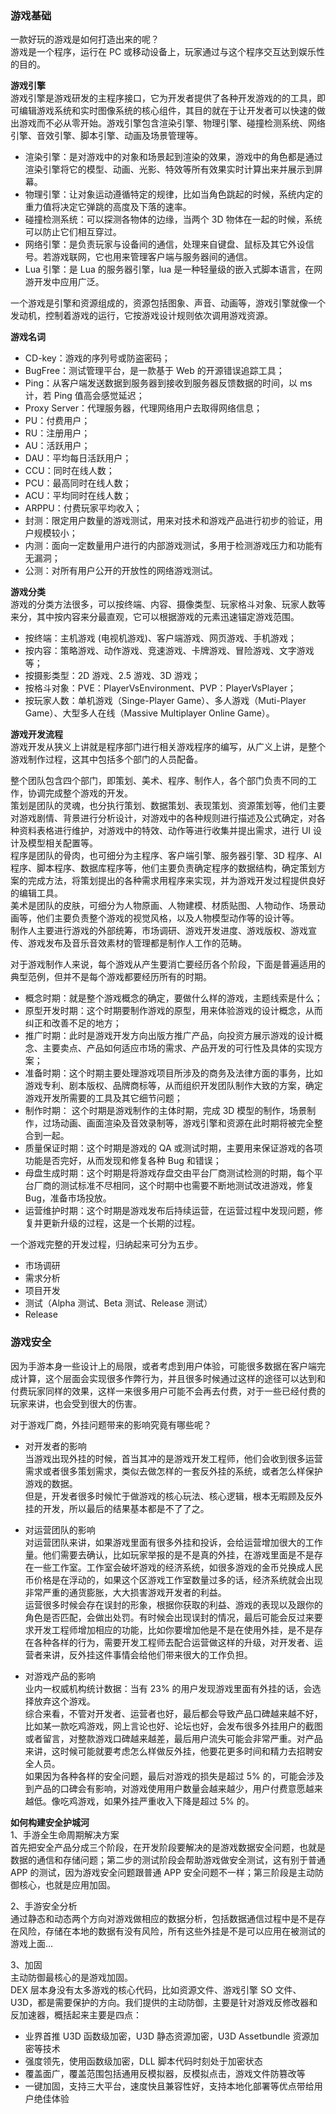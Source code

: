 
### 游戏基础
一款好玩的游戏是如何打造出来的呢？  
游戏是一个程序，运行在 PC 或移动设备上，玩家通过与这个程序交互达到娱乐性的目的。  

**游戏引擎**  
游戏引擎是游戏研发的主程序接口，它为开发者提供了各种开发游戏的的工具，即可编辑游戏系统和实时图像系统的核心组件，其目的就在于让开发者可以快速的做出游戏而不必从零开始。游戏引擎包含渲染引擎、物理引擎、碰撞检测系统、网络引擎、音效引擎、脚本引擎、动画及场景管理等。

- 渲染引擎：是对游戏中的对象和场景起到渲染的效果，游戏中的角色都是通过渲染引擎将它的模型、动画、光影、特效等所有效果实时计算出来并展示到屏幕。
- 物理引擎：让对象运动遵循特定的规律，比如当角色跳起的时候，系统内定的重力值将决定它弹跳的高度及下落的速率。
- 碰撞检测系统：可以探测各物体的边缘，当两个 3D 物体在一起的时候，系统可以防止它们相互穿过。
- 网络引擎：是负责玩家与设备间的通信，处理来自键盘、鼠标及其它外设信号。若游戏联网，它也用来管理客户端与服务器间的通信。
- Lua 引擎：是 Lua 的服务器引擎，lua 是一种轻量级的嵌入式脚本语言，在网游开发中应用广泛。

一个游戏是引擎和资源组成的，资源包括图象、声音、动画等，游戏引擎就像一个发动机，控制着游戏的运行，它按游戏设计规则依次调用游戏资源。

**游戏名词**  

- CD-key：游戏的序列号或防盗密码；
- BugFree：测试管理平台，是一款基于 Web 的开源错误追踪工具；
- Ping：从客户端发送数据到服务器到接收到服务器反馈数据的时间，以 ms 计，若 Ping 值高会感觉延迟；
- Proxy Server：代理服务器，代理网络用户去取得网络信息；
- PU：付费用户；
- RU：注册用户；
- AU：活跃用户；
- DAU：平均每日活跃用户；
- CCU：同时在线人数；
- PCU：最高同时在线人数；
- ACU：平均同时在线人数；
- ARPPU：付费玩家平均收入；
- 封测：限定用户数量的游戏测试，用来对技术和游戏产品进行初步的验证，用户规模较小；
- 内测：面向一定数量用户进行的内部游戏测试，多用于检测游戏压力和功能有无漏洞；
- 公测：对所有用户公开的开放性的网络游戏测试。

**游戏分类**  
游戏的分类方法很多，可以按终端、内容、摄像类型、玩家格斗对象、玩家人数等来分，其中按内容来分最直观，它可以根据游戏的元素迅速锚定游戏范围。

- 按终端：主机游戏 (电视机游戏)、客户端游戏、网页游戏、手机游戏；
- 按内容：策略游戏、动作游戏、竞速游戏、卡牌游戏、冒险游戏、文字游戏等；
- 按摄影类型：2D 游戏、2.5 游戏、3D 游戏；
- 按格斗对象：PVE：PlayerVsEnvironment、PVP：PlayerVsPlayer；
- 按玩家人数：单机游戏（Singe-Player Game）、多人游戏（Muti-Player Game）、大型多人在线（Massive Multiplayer Online Game）。

**游戏开发流程**  
游戏开发从狭义上讲就是程序部门进行相关游戏程序的编写，从广义上讲，是整个游戏制作过程，这其中包括多个部门的人员配备。  

整个团队包含四个部门，即策划、美术、程序、制作人，各个部门负责不同的工作，协调完成整个游戏的开发。  
策划是团队的灵魂，也分执行策划、数据策划、表现策划、资源策划等，他们主要对游戏剧情、背景进行分析设计，对游戏中的各种规则进行描述及公式确定，对各种资料表格进行维护，对游戏中的特效、动作等进行收集并提出需求，进行 UI 设计及模型相关配置等。  
程序是团队的骨肉，也可细分为主程序、客户端引擎、服务器引擎、3D 程序、AI 程序、脚本程序、数据库程序等，他们主要负责确定程序的数据结构，确定策划方案的完成方法，将策划提出的各种需求用程序来实现，并为游戏开发过程提供良好的编辑工具。  
美术是团队的皮肤，可细分为人物原画、人物建模、材质贴图、人物动作、场景动画等，他们主要负责整个游戏的视觉风格，以及人物模型动作等的设计等。  
制作人主要进行游戏的外部统筹，市场调研、游戏开发进度、游戏版权、游戏宣传、游戏发布及音乐音效素材的管理都是制作人工作的范畴。  

对于游戏制作人来说，每个游戏从产生要消亡要经历各个阶段，下面是普遍适用的典型范例，但并不是每个游戏都要经历所有的时期。  

- 概念时期：就是整个游戏概念的确定，要做什么样的游戏，主题线索是什么；
- 原型开发时期：这个时期要制作游戏的原型，用来体验游戏的设计概念，从而纠正和改善不足的地方；
- 推广时期：此时是游戏开发方向出版方推广产品，向投资方展示游戏的设计概念、主要卖点、产品如何适应市场的需求、产品开发的可行性及具体的实现方案；
- 准备时期：这个时期主要处理游戏项目所涉及的商务及法律方面的事务，比如游戏专利、剧本版权、品牌商标等，从而组织开发团队制作大致的方案，确定游戏开发所需要的工具及其它细节问题；
- 制作时期： 这个时期是游戏制作的主体时期，完成 3D 模型的制作，场景制作，过场动画、画面渲染及音效录制等，游戏引擎和资源在此时期将被完全整合到一起。
- 质量保证时期：这个时期是游戏的 QA 或测试时期，主要用来保证游戏的各项功能是否完好，从而发现和修复各种 Bug 和错误；
- 母盘生成时期：这个时期是将游戏存盘交由平台厂商测试检测的时期，每个平台厂商的测试标准不尽相同，这个时期中也需要不断地测试改进游戏，修复 Bug，准备市场投放。
- 运营维护时期：这个时期是游戏发布后持续运营，在运营过程中发现问题，修复并更新升级的过程，这是一个长期的过程。

一个游戏完整的开发过程，归纳起来可分为五步。  

- 市场调研
- 需求分析
- 项目开发
- 测试（Alpha 测试、Beta 测试、Release 测试）
- Release

### 游戏安全
因为手游本身一些设计上的局限，或者考虑到用户体验，可能很多数据在客户端完成计算，这个层面会实现很多作弊行为，并且很多时候通过这样的途径可以达到和付费玩家同样的效果，这样一来很多用户可能不会再去付费，对于一些已经付费的玩家来讲，也会受到很大的伤害。  

对于游戏厂商，外挂问题带来的影响究竟有哪些呢？  

- 对开发者的影响  
当游戏出现外挂的时候，首当其冲的是游戏开发工程师，他们会收到很多运营需求或者很多策划需求，类似去做怎样的一套反外挂的系统，或者怎么样保护游戏的数据。  
但是，开发者很多时候忙于做游戏的核心玩法、核心逻辑，根本无暇顾及反外挂的开发，所以最后的结果基本都是不了了之。  

- 对运营团队的影响  
对运营团队来讲，如果游戏里面有很多外挂和投诉，会给运营增加很大的工作量。他们需要去确认，比如玩家举报的是不是真的外挂，在游戏里面是不是存在一些工作室。工作室会破坏游戏的经济系统，如很多游戏的金币兑换成人民币价格是在浮动的，如果这个区游戏工作室数量过多的话，经济系统就会出现非常严重的通货膨胀，大大损害游戏开发者的利益。  
运营很多时候会存在误封的形象，根据你获取的利益、游戏的表现以及跟你的角色是否匹配，会做出处罚。有时候会出现误封的情况，最后可能会反过来要求开发工程师增加相应的功能，比如你要增加他是不是在使用外挂，是不是存在各种各样的行为，需要开发工程师去配合运营做这样的升级，对开发者、运营者来讲，反外挂这件事情会给他们带来很大的工作负担。  

- 对游戏产品的影响  
业内一权威机构统计数据：当有 23% 的用户发现游戏里面有外挂的话，会选择放弃这个游戏。  
综合来看，不管对开发者、运营者也好，最后都会导致产品口碑越来越不好，比如某一款吃鸡游戏，网上言论也好、论坛也好，会发布很多外挂用户的截图或者留言，对整款游戏口碑越来越差，最后用户流失可能会非常严重。对产品来讲，这时候可能就要考虑怎么样做反外挂，他要花更多时间和精力去招聘安全人员。  
如果因为各种各样的安全问题，最后对游戏的损失是超过 5% 的，可能会涉及到产品的口碑会有影响，对游戏使用用户数量会越来越少，用户付费意愿越来越低。像吃鸡游戏，如果外挂严重收入下降是超过 5% 的。  

**如何构建安全护城河**  
1、手游全生命周期解决方案  
首先把安全产品分成三个阶段，在开发阶段要解决的是游戏数据安全问题，也就是数据的通信和存储问题；第二步的测试阶段会帮助游戏做安全测试，这有别于普通 APP 的测试，因为游戏安全问题跟普通 APP 安全问题不一样；第三阶段是主动防御核心，也就是应用加固。  

2、手游安全分析  
通过静态和动态两个方向对游戏做相应的数据分析，包括数据通信过程中是不是存在风险，存储在本地的数据有没有风险，所有这些外挂是不是可以应用在被测试的游戏上面...  

3、加固  
主动防御最核心的是游戏加固。  
DEX 层本身没有太多游戏的核心代码，比如资源文件、游戏引擎 SO 文件、U3D，都是需要保护的方向。我们提供的主动防御，主要是针对游戏反修改器和反加速器，概括起来主要是四点：  

- 业界首推 U3D 函数级加密，U3D 静态资源加密，U3D Assetbundle 资源加密等技术
- 强度领先，使用函数级加密，DLL 脚本代码时刻处于加密状态
- 覆盖面广，覆盖范围包括通用反模拟器，反模拟点击，游戏文件防篡改等
- 一键加固，支持三大平台，速度快且兼容性好，支持本地化部署等优点带给用户绝佳体验

